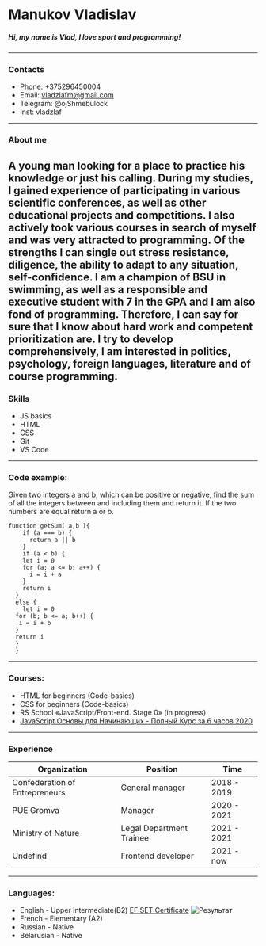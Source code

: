 # Manukov Vladislav
##### Hi, my name is Vlad, I love sport and programming!
-------------
### Contacts 
* Phone: +375296450004 
* Email: vladzlafm@gmail.com
* Telegram: @ojShmebulock
* Inst: vladzlaf

---------------
### About me
A young man looking for a place to practice his knowledge or just his calling. During my studies, I gained experience of participating in various scientific conferences, as well as other educational projects and competitions. I also actively took various courses in search of myself and was very attracted to programming. Of the strengths I can single out stress resistance, diligence, the ability to adapt to any situation, self-confidence. I am a champion of BSU in swimming, as well as a responsible and executive student with 7 in the GPA and I am also fond of programming. Therefore, I can say for sure that I know about hard work and competent prioritization are. I try to develop comprehensively, I am interested in politics, psychology, foreign languages, literature and of course programming.
----------------------
### Skills 
* JS basics
* HTML
* CSS
* Git
* VS Code

------------------- 

### Code example:
Given two integers a and b, which can be positive or negative, find the sum of all the integers between and including them and return it. If the two numbers are equal return a or b.
```
function getSum( a,b ){
    if (a === b) {
      return a || b
    }
    if (a < b) {
    let i = 0
    for (a; a <= b; a++) {
      i = i + a
    }
    return i 
  }
  else {
    let i = 0
  for (b; b <= a; b++) {
   i = i + b
  } 
  return i
  }
  }
  ``` 
----------------
### Courses:
* HTML for beginners (Code-basics)
* CSS for beginners (Code-basics)
* RS School «JavaScript/Front-end. Stage 0» (in progress)
* [JavaScript Основы для Начинающих - Полный Курс за 6 часов 2020](https://www.youtube.com/watch?v=Bluxbh9CaQ0&ab_channel=%D0%92%D0%BB%D0%B0%D0%B4%D0%B8%D0%BB%D0%B5%D0%BD%D0%9C%D0%B8%D0%BD%D0%B8%D0%BD)
----------------
### Experience

| Organization | Position | Time |
| --- | --- | --- |
| Confederation of Entrepreneurs |General manager |2018 - 2019 |
| PUE Gromva | Manager | 2020 - 2021 |
| Ministry of Nature | Legal Department Trainee | 2021 - 2021 |
| Undefind |Frontend developer |2021 - now |

----------------
### Languages:
* English - Upper intermediate(B2) [EF SET Certificate](https://www.efset.org/cert/ayjhve)
![Результат](https://sun9-14.userapi.com/impg/EXcNqhiPN6j3vMMBWClyNB0owYuHA8TnLcz-pg/mJbToh1BxMY.jpg?size=497x490&quality=96&sign=a6a7e46f513a574a352e5dbcc2ba7b63&type=album)
* French - Elementary (A2)
* Russian - Native
* Belarusian - Native
